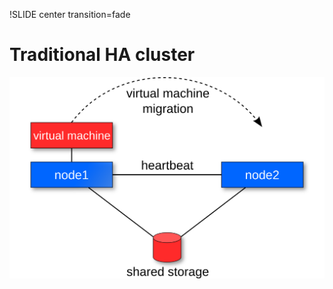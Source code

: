 !SLIDE center transition=fade

# Traditional HA cluster #

![traditional-cluster](traditional-cluster.png)
